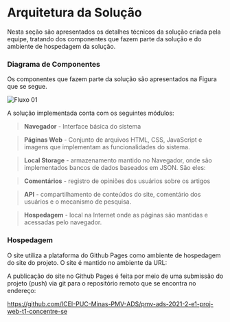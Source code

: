 # Arquitetura da Solução #

Nesta seção são apresentados os detalhes técnicos da solução criada pela equipe, tratando dos componentes que fazem parte da solução e do ambiente de hospedagem da solução. 

 

### Diagrama de Componentes ###

Os componentes que fazem parte da solução são apresentados na Figura que se segue.


![Fluxo 01](https://thumbs2.imgbox.com/18/7a/dNrMROCZ_t.jpeg)
 

A solução implementada conta com os seguintes módulos: 

>**Navegador** - Interface básica do sistema  

>**Páginas Web** - Conjunto de arquivos HTML, CSS, JavaScript e imagens que implementam as funcionalidades do sistema. 

>**Local Storage** - armazenamento mantido no Navegador, onde são implementados bancos de dados baseados em JSON. São eles:  

>**Comentários** - registro de opiniões dos usuários sobre os artigos 

>**API** - compartilhamento de conteúdos do site, comentário dos usuários e o mecanismo de pesquisa.

>**Hospedagem** - local na Internet onde as páginas são mantidas e acessadas pelo navegador.  

### Hospedagem ###

O site utiliza a plataforma do Github Pages como ambiente de hospedagem do site do projeto. O site é mantido no ambiente da URL:  

 

A publicação do site no Github Pages é feita por meio de uma submissão do projeto (push) via git para o repositório remoto que se encontra no endereço:  

https://github.com/ICEI-PUC-Minas-PMV-ADS/pmv-ads-2021-2-e1-proj-web-t1-concentre-se 
